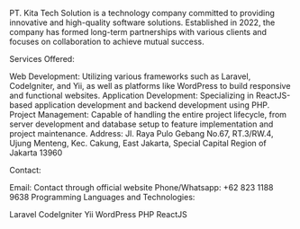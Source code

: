 PT. Kita Tech Solution is a technology company committed to providing innovative and high-quality software solutions. Established in 2022, the company has formed long-term partnerships with various clients and focuses on collaboration to achieve mutual success.

Services Offered:

Web Development: Utilizing various frameworks such as Laravel, CodeIgniter, and Yii, as well as platforms like WordPress to build responsive and functional websites.
Application Development: Specializing in ReactJS-based application development and backend development using PHP.
Project Management: Capable of handling the entire project lifecycle, from server development and database setup to feature implementation and project maintenance.
Address:
Jl. Raya Pulo Gebang No.67, RT.3/RW.4, Ujung Menteng, Kec. Cakung, East Jakarta, Special Capital Region of Jakarta 13960

Contact:

Email: Contact through official website
Phone/Whatsapp: +62 823 1188 9638
Programming Languages and Technologies:

Laravel
CodeIgniter
Yii
WordPress
PHP
ReactJS
